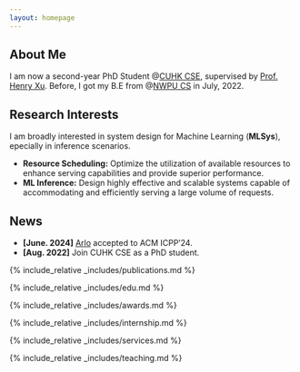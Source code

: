 ```yaml
---
layout: homepage
---
```


## About Me

I am now a second-year PhD Student @[CUHK CSE](https://www.cse.cuhk.edu.hk/), supervised by [Prof. Henry Xu](https://henryhxu.github.io/). Before, I got my B.E from @[NWPU CS](https://en.nwpu.edu.cn/) in July, 2022.

## Research Interests
  I am broadly interested in system design for Machine Learning (**<autocolor>MLSys</autocolor>**), epecially in inference scenarios.
- **<autocolor>Resource Scheduling:</autocolor>** Optimize the utilization of available resources to enhance serving capabilities and provide superior performance.
- **<autocolor>ML Inference:</autocolor>** Design highly effective and scalable systems capable of accommodating and efficiently serving a large volume of requests.


## News
- **[June. 2024]** [Arlo](https://txxx926.github.io/) accepted to ACM ICPP’24. 
- **[Aug. 2022]** Join CUHK CSE as a PhD student.


{% include_relative _includes/publications.md %}

{% include_relative _includes/edu.md %}

{% include_relative _includes/awards.md %}


{% include_relative _includes/internship.md %}

{% include_relative _includes/services.md %}

{% include_relative _includes/teaching.md %}
